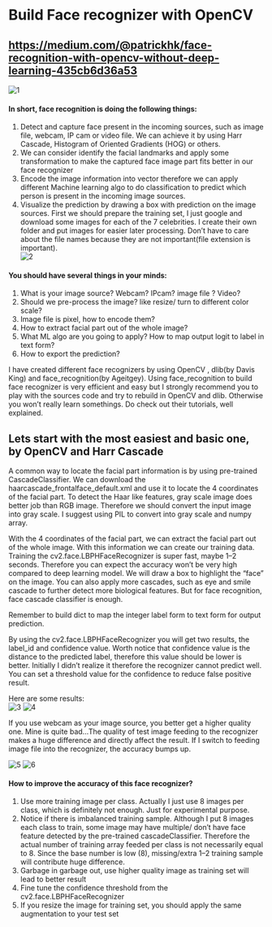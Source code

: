 # Build Face recognizer with OpenCV
## https://medium.com/@patrickhk/face-recognition-with-opencv-without-deep-learning-435cb6d36a53
![1](https://cdn-images-1.medium.com/max/800/1*mPSyO1IuFk19ULH8pzMNsg.jpeg)<br/>
#### In short, face recognition is doing the following things:

1. Detect and capture face present in the incoming sources, such as image file, webcam, IP cam or video file. We can achieve it by using Harr Cascade, Histogram of Oriented Gradients (HOG) or others.
2. We can consider identify the facial landmarks and apply some transformation to make the captured face image part fits better in our face recognizer
3. Encode the image information into vector therefore we can apply different Machine learning algo to do classification to predict which person is present in the incoming image sources.
4. Visualize the prediction by drawing a box with prediction on the image sources.
First we should prepare the training set, I just google and download some images for each of the 7 celebrities. I create their own folder and put images for easier later processing. Don’t have to care about the file names because they are not important(file extension is important).<br/>
![2](https://cdn-images-1.medium.com/max/800/1*3SA6Yrck_17rtdXqp2RByA.png)

#### You should have several things in your minds:<br/>
1. What is your image source? Webcam? IPcam? image file ? Video?
2. Should we pre-process the image? like resize/ turn to different color scale?
3. Image file is pixel, how to encode them?
4. How to extract facial part out of the whole image?
5. What ML algo are you going to apply? How to map output logit to label in text form?
6. How to export the prediction?<br/>

I have created different face recognizers by using OpenCV , dlib(by Davis King) and face_recognition(by Ageitgey). Using face_recognition to build face recognizer is very efficient and easy but I strongly recommend you to play with the sources code and try to rebuild in OpenCV and dlib. Otherwise you won’t really learn somethings. Do check out their tutorials, well explained. <br/>

## Lets start with the most easiest and basic one, by OpenCV and Harr Cascade
A common way to locate the facial part information is by using pre-trained CascadeClassifier. We can download the haarcascade_frontalface_default.xml and use it to locate the 4 coordinates of the facial part. To detect the Haar like features, gray scale image does better job than RGB image. Therefore we should convert the input image into gray scale. I suggest using PIL to convert into gray scale and numpy array.

With the 4 coordinates of the facial part, we can extract the facial part out of the whole image. With this information we can create our training data. Training the cv2.face.LBPHFaceRecognizer is super fast, maybe 1–2 seconds. Therefore you can expect the accuracy won’t be very high compared to deep learning model. We will draw a box to highlight the “face” on the image. You can also apply more cascades, such as eye and smile cascade to further detect more biological features. But for face recognition, face cascade classifier is enough.

Remember to build dict to map the integer label form to text form for output prediction.

By using the cv2.face.LBPHFaceRecognizer you will get two results, the label_id and confidence value. Worth notice that confidence value is the distance to the predicted label, therefore this value should be lower is better. Initially I didn’t realize it therefore the recognizer cannot predict well. You can set a threshold value for the confidence to reduce false positive result.

Here are some results:<br/>
![3](https://cdn-images-1.medium.com/max/600/1*KPoY58i7GRqTTG7eOI0RVA.jpeg)
![4](https://cdn-images-1.medium.com/max/600/1*CAbNl3JGmt8wbZQXQagRPQ.jpeg)

If you use webcam as your image source, you better get a higher quality one. Mine is quite bad…The quality of test image feeding to the recognizer makes a huge difference and directly affect the result. If I switch to feeding image file into the recognizer, the accuracy bumps up.

![5](https://cdn-images-1.medium.com/max/800/1*fFHIppS-Nl3OOntgMNKYtw.jpeg)
![6](https://cdn-images-1.medium.com/max/600/1*kJIj0M2vbyj-GlztHRs_nA.jpeg)

#### How to improve the accuracy of this face recognizer?
1. Use more training image per class. Actually I just use 8 images per class, which is definitely not enough. Just for experimental purpose.
2. Notice if there is imbalanced training sample. Although I put 8 images each class to train, some image may have multiple/ don’t have face feature detected by the pre-trained cascadeClassifier. Therefore the actual number of training array feeded per class is not necessarily equal to 8. Since the base number is low (8), missing/extra 1–2 training sample will contribute huge difference.
3. Garbage in garbage out, use higher quality image as training set will lead to better result
4. Fine tune the confidence threshold from the cv2.face.LBPHFaceRecognizer
5. If you resize the image for training set, you should apply the same augmentation to your test set

